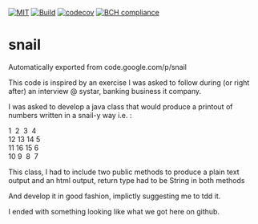 [![MIT](https://img.shields.io/npm/l/inferno.svg?style=flat-square)](https://github.com/zg2pro/snail/blob/master/LICENSE.md)
[![Build](https://travis-ci.org/zg2pro/snail.svg?branch=master)](https://travis-ci.org/zg2pro/snail)
[![codecov](https://codecov.io/gh/zg2pro/snail/branch/master/graph/badge.svg)](https://codecov.io/gh/zg2pro/snail/branch/master)
[![BCH compliance](https://bettercodehub.com/edge/badge/zg2pro/snail?branch=master)](https://bettercodehub.com/)


# snail
Automatically exported from code.google.com/p/snail

This code is inspired by an exercise I was asked to follow during (or right after) an interview @ systar, banking business it company.

I was asked to develop a java class that would produce a printout of numbers written in a snail-y way i.e. :

1&nbsp;&nbsp;2&nbsp;&nbsp;3&nbsp;&nbsp;4<br/>
12&nbsp;13&nbsp;14&nbsp;5<br/>
11&nbsp;16&nbsp;15&nbsp;6<br/>
10&nbsp;9&nbsp;&nbsp;8&nbsp;&nbsp;7

This class, I had to include two public methods to produce a plain text output and an html output, return type had to be String in both methods

And develop it in good fashion, implictly suggesting me to tdd it.

I ended with something looking like what we got here on github.
